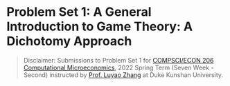# Problem Set 1: A General Introduction to Game Theory: A Dichotomy Approach

> Disclaimer: Submissions to Problem Set 1 for [COMPSCI/ECON 206 Computational Microeconomics](https://ce.pubpub.org/), 2022 Spring Term (Seven Week - Second) instructed by [Prof. Luyao Zhang](http://scholars.duke.edu/person/luyao.zhang) at Duke Kunshan University. 
